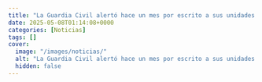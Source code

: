```yaml
---
title: "La Guardia Civil alertó hace un mes por escrito a sus unidades de Policía Judicial del 'aumento continuo en el robo de cobre'"
date: 2025-05-08T01:14:08+0000
categories: [Noticias]
tags: []
cover:
  image: "/images/noticias/"
  alt: "La Guardia Civil alertó hace un mes por escrito a sus unidades de Policía Judicial del 'aumento continuo en el robo de cobre'"
  hidden: false
---
```



